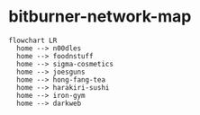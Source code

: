 # bitburner-network-map

```mermaid
flowchart LR
  home --> n00dles
  home --> foodnstuff
  home --> sigma-cosmetics
  home --> joesguns
  home --> hong-fang-tea
  home --> harakiri-sushi
  home --> iron-gym
  home --> darkweb
```
